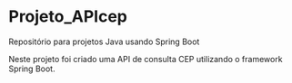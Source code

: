# Projeto_APIcep
Repositório para projetos Java usando Spring Boot

Neste projeto foi criado uma API de consulta CEP utilizando o framework Spring Boot.
